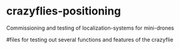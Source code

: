 # crazyflies-positioning
Commissioning and testing of localization-systems for mini-drones

#files for testing out several functions and features of the crazyflie

